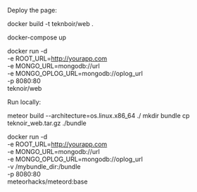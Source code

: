 

Deploy the page:

docker build -t teknboir/web .

docker-compose up

docker run -d \
    -e ROOT_URL=http://yourapp.com \
    -e MONGO_URL=mongodb://url \
    -e MONGO_OPLOG_URL=mongodb://oplog_url \
    -p 8080:80 \
    teknoir/web
    
    
Run locally:
 
meteor build --architecture=os.linux.x86_64 ./
mkdir bundle
cp teknoir_web.tar.gz ./bundle

docker run -d \
    -e ROOT_URL=http://yourapp.com \
    -e MONGO_URL=mongodb://url \
    -e MONGO_OPLOG_URL=mongodb://oplog_url \
    -v /mybundle_dir:/bundle \
    -p 8080:80 \
    meteorhacks/meteord:base